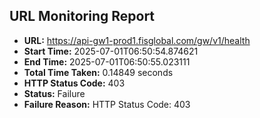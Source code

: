 ## URL Monitoring Report

- **URL:** https://api-gw1-prod1.fisglobal.com/gw/v1/health
- **Start Time:** 2025-07-01T06:50:54.874621
- **End Time:** 2025-07-01T06:50:55.023111
- **Total Time Taken:** 0.14849 seconds
- **HTTP Status Code:** 403
- **Status:** Failure
- **Failure Reason:** HTTP Status Code: 403
